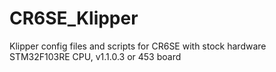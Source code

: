 # CR6SE_Klipper
Klipper config files and scripts for CR6SE with stock hardware STM32F103RE CPU, v1.1.0.3 or 453 board
